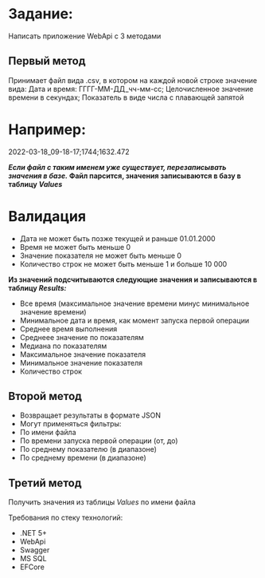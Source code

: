 # Задание:
Написать приложение WebApi с 3 методами

## Первый метод
Принимает файл вида .csv, в котором на каждой новой строке значение вида:
Дата и время: ГГГГ-ММ-ДД_чч-мм-сс; Целочисленное значение времени в секундах; Показатель в виде числа с плавающей запятой

# Например:
2022-03-18_09-18-17;1744;1632.472

___Если файл с таким именем уже существует, перезаписывать значения в базе._
Файл парсится, значения записываются в базу в таблицу _Values___

# Валидация

- Дата не может быть позже текущей и раньше 01.01.2000
- Время не может быть меньше 0
- Значение показателя не может быть меньше 0
- Количество строк не может быть меньше 1 и больше 10 000

__Из значений подсчитываются следующие значения и записываются в таблицу _Results:___

- Все время (максимальное значение времени минус минимальное значение времени)
- Минимальное дата и время, как момент запуска первой операции
- Среднее время выполнения
- Среднеее значение по показателям
- Медиана по показателям
- Максимальное значение показателя
- Минимальное значение показателя
- Количество строк

## Второй метод

- Возвращает результаты в формате JSON
- Могут применяться фильтры:
- По имени файла
- По времени запуска первой операции (от, до)
- По среднему показателю (в диапазоне)
- По среднему времени (в диапазоне)

## Третий метод
Получить значения из таблицы _Values_ по имени файла

Требования по стеку технологий:
- .NET 5+
- WebApi
- Swagger
- MS SQL
- EFCore
